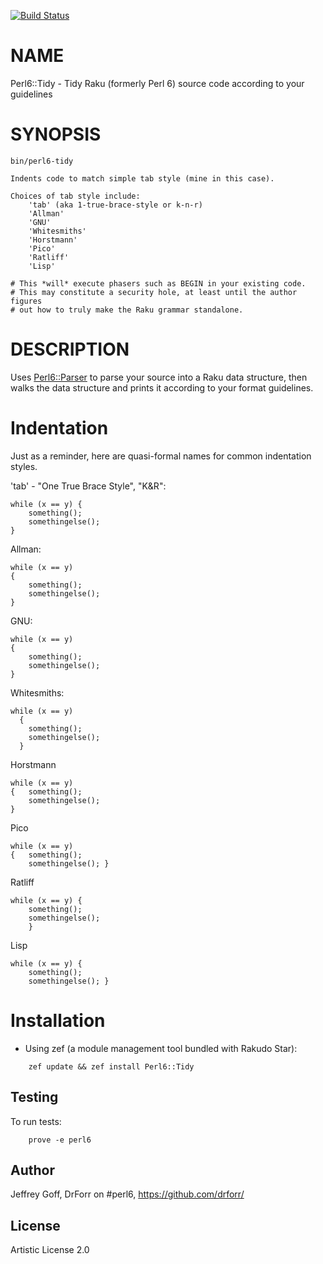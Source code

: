 [![Build Status](https://travis-ci.org/drforr/perl6-Perl6-Tidy.svg?branch=master)](https://travis-ci.org/drforr/perl6-Perl6-Tidy)

NAME
====

Perl6::Tidy - Tidy Raku (formerly Perl 6) source code according to your guidelines

SYNOPSIS
========

    bin/perl6-tidy

    Indents code to match simple tab style (mine in this case).

    Choices of tab style include:
        'tab' (aka 1-true-brace-style or k-n-r)
        'Allman'
        'GNU'
        'Whitesmiths'
        'Horstmann'
        'Pico'
        'Ratliff'
        'Lisp'

    # This *will* execute phasers such as BEGIN in your existing code.
    # This may constitute a security hole, at least until the author figures
    # out how to truly make the Raku grammar standalone.

DESCRIPTION
===========

Uses [Perl6::Parser](Perl6::Parser) to parse your source into a Raku data structure, then walks the data structure and prints it according to your format guidelines.

Indentation
===========

Just as a reminder, here are quasi-formal names for common indentation styles.

'tab' - "One True Brace Style", "K&R":

```
while (x == y) {
    something();
    somethingelse();
}
```

Allman:

```
while (x == y)
{
    something();
    somethingelse();
}
```

GNU:

```
while (x == y)
{
    something();
    somethingelse();
}
```

Whitesmiths:

```
while (x == y)
  {
    something();
    somethingelse();
  }
```

Horstmann

```
while (x == y)
{   something();
    somethingelse();
}
```

Pico

```
while (x == y)
{   something();
    somethingelse(); }
```

Ratliff

```
while (x == y) {
    something();
    somethingelse();
    }
```

Lisp

```
while (x == y) {
    something();
    somethingelse(); }
```

Installation
============

* Using zef (a module management tool bundled with Rakudo Star):

```
    zef update && zef install Perl6::Tidy
```

## Testing

To run tests:

```
    prove -e perl6
```

## Author

Jeffrey Goff, DrForr on #perl6, https://github.com/drforr/

## License

Artistic License 2.0
